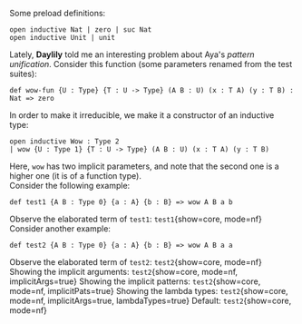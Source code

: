 Some preload definitions:

```aya
open inductive Nat | zero | suc Nat
open inductive Unit | unit
```

Lately, **Daylily** told me an interesting problem about Aya's _pattern unification_.
Consider this function (some parameters renamed from the test suites):

```aya
def wow-fun {U : Type} {T : U -> Type} (A B : U) (x : T A) (y : T B) : Nat => zero
```

In order to make it irreducible, we make it a constructor of an inductive type:

```aya
open inductive Wow : Type 2
| wow {U : Type 1} {T : U -> Type} (A B : U) (x : T A) (y : T B)
```

Here, `wow` has two implicit parameters,
and note that the second one is a higher one (it is of a function type).\
Consider the following example:

```aya
def test1 {A B : Type 0} {a : A} {b : B} => wow A B a b
```

Observe the elaborated term of `test1`: `test1`{show=core, mode=nf}\
Consider another example:

```aya
def test2 {A B : Type 0} {a : A} {b : B} => wow A B a a
```

Observe the elaborated term of `test2`: `test2`{show=core, mode=nf}\
Showing the implicit arguments: `test2`{show=core, mode=nf, implicitArgs=true}
Showing the implicit patterns: `test2`{show=core, mode=nf, implicitPats=true}
Showing the lambda types: `test2`{show=core, mode=nf, implicitArgs=true, lambdaTypes=true}
Default: `test2`{show=core, mode=nf}
